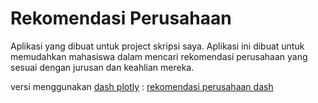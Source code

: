 # Rekomendasi Perusahaan
Aplikasi yang dibuat untuk project skripsi saya. Aplikasi ini dibuat untuk memudahkan mahasiswa dalam mencari rekomendasi perusahaan yang sesuai dengan jurusan dan keahlian mereka. 

versi menggunakan [dash plotly](https://dash.plotly.com/) : [rekomendasi perusahaan dash](https://github.com/halimkun/rekomendasi-perusahaan-dash)
